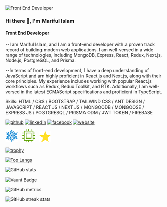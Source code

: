 ![Front End Developer](https://media.licdn.com/dms/image/D5616AQEgste7GXdoRw/profile-displaybackgroundimage-shrink_350_1400/0/1701260442316?e=1712188800&v=beta&t=I95VJwOpYMrH6narU5HhtYKzNgwKO7YrDHSDKZ9_BDM)

### Hi there 👋, I'm Mariful Islam
#### Front End Developer

--I am Mariful Islam, and I am a front-end developer with a proven track record of building modern web applications. I am well-versed in a wide range of technologies, including MongoDB, Express, React, Redux, Next.js, Node.js, PostgreSQL, and Prisma.

--In terms of front-end development, I have a deep understanding of JavaScript and am highly proficient in React.js and Next.js, along with their core principles. My experience includes working with popular React.js workflows such as Redux, Redux Toolkit, and RTK. Additionally, I am well-versed in the latest ECMAScript specifications and proficient in TypeScript.

Skills:  HTML / CSS / BOOTSTRAP / TAILWIND CSS / ANT DESIGN / JAVASCRIPT / REACT JS / NEXT JS / MONGOODB / MONGOOSE / EXPRESS JS / POSTGRESQL / PRISMA ODM / JWT TOKEN / FIREBASE


[<img src='https://cdn.jsdelivr.net/npm/simple-icons@3.0.1/icons/github.svg' alt='github' height='40'>](https://github.com/maruf1996)  [<img src='https://cdn.jsdelivr.net/npm/simple-icons@3.0.1/icons/linkedin.svg' alt='linkedin' height='40'>](https://www.linkedin.com/in/maruf1122/)  [<img src='https://cdn.jsdelivr.net/npm/simple-icons@3.0.1/icons/facebook.svg' alt='facebook' height='40'>](https://www.facebook.com/profile.php?id=100012133538164 )  [<img src='https://cdn.jsdelivr.net/npm/simple-icons@3.0.1/icons/icloud.svg' alt='website' height='40'>](https://mariful-islam.netlify.app/)  

<a href='https://archiveprogram.github.com/'><img src='https://raw.githubusercontent.com/acervenky/animated-github-badges/master/assets/acbadge.gif' width='40' height='40'></a> <a href='https://docs.github.com/en/developers'><img src='https://raw.githubusercontent.com/acervenky/animated-github-badges/master/assets/devbadge.gif' width='40' height='40'></a> <a href='https://stars.github.com/'><img src='https://raw.githubusercontent.com/acervenky/animated-github-badges/master/assets/starbadge.gif' width='35' height='35'></a> 

[![trophy](https://github-profile-trophy.vercel.app/?username=maruf1996)](https://github.com/ryo-ma/github-profile-trophy)

[![Top Langs](https://github-readme-stats.vercel.app/api/top-langs/?username=maruf1996)](https://github.com/anuraghazra/github-readme-stats)

![GitHub stats](https://github-readme-stats.vercel.app/api?username=maruf1996&show_icons=true&count_private=true)  

![Vaunt Badge](https://api.vaunt.dev/v1/github/entities/maruf1996/contributions?format=svg&private=true)  

![GitHub metrics](https://metrics.lecoq.io/maruf1996)  

![GitHub streak stats](https://streak-stats.demolab.com/?user=maruf1996)  

